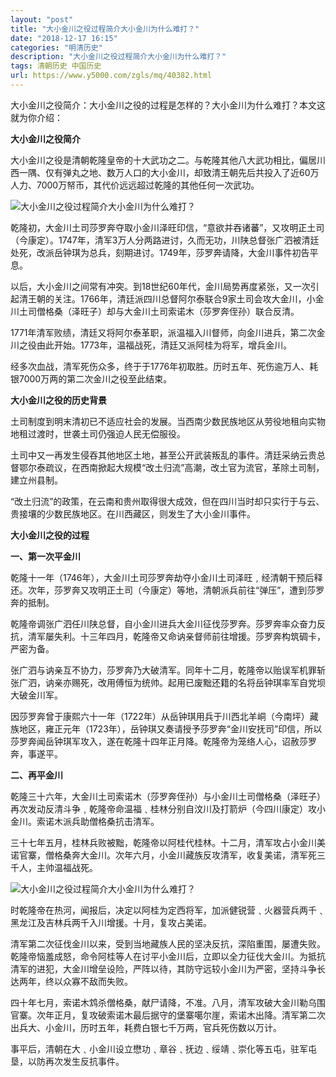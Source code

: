 ```yaml
---
layout: "post"
title: "大小金川之役过程简介大小金川为什么难打？"
date: "2018-12-17 16:15"
categories: "明清历史"
description: "大小金川之役过程简介大小金川为什么难打？"
tags: 清朝历史 中国历史
url: https://www.y5000.com/zgls/mq/40382.html
---
```






大小金川之役简介：大小金川之役的过程是怎样的？大小金川为什么难打？本文这就为你介绍：

 **大小金川之役简介**

大小金川之役是清朝乾隆皇帝的十大武功之二。与乾隆其他八大武功相比，偏居川西一隅、仅有弹丸之地、数万人口的大小金川，却致清王朝先后共投入了近60万人力、7000万帑币，其代价远远超过乾隆的其他任何一次武功。

![大小金川之役过程简介大小金川为什么难打？](https://img.y5000.com/uploads/allimg/190119/bfc0645f8fe22a328e6d2c7f2af7a118.jpg)

乾隆初，大金川土司莎罗奔夺取小金川泽旺印信，“意欲并吞诸蕃”，又攻明正土司（今康定）。1747年，清军3万人分两路进讨，久而无功，川陕总督张广泗被清廷处死，改派岳钟琪为总兵，刻期进讨。1749年，莎罗奔请降，大金川事件初告平息。

以后，大小金川之间常有冲突。到18世纪60年代，金川局势再度紧张，又一次引起清王朝的关注。1766年，清廷派四川总督阿尔泰联合9家土司会攻大金川，小金川土司僧格桑（泽旺子）却与大金川土司索诺木（莎罗奔侄孙）联合反清。

1771年清军败绩，清廷又将阿尔泰革职，派温福入川督师，向金川进兵，第二次金川之役由此开始。1773年，温福战死，清廷又派阿桂为将军，增兵金川。

经多次血战，清军死伤众多，终于于1776年初取胜。历时五年、死伤逾万人、耗银7000万两的第二次金川之役至此结束。

 **大小金川之役的历史背景**

土司制度到明末清初已不适应社会的发展。当西南少数民族地区从劳役地租向实物地租过渡时，世袭土司仍强迫人民无偿服役。

土司中又一再发生侵吞其他地区土地，甚至公开武装叛乱的事件。清廷采纳云贵总督鄂尔泰疏议，在西南掀起大规模“改土归流”高潮，改土官为流官，革除土司制，建立州县制。

“改土归流”的政策，在云南和贵州取得很大成效，但在四川当时却只实行于与云、贵接壤的少数民族地区。在川西藏区，则发生了大小金川事件。

 **大小金川之役的过程**

 **一、第一次平金川**

乾隆十一年（1746年），大金川土司莎罗奔劫夺小金川土司泽旺﹐经清朝干预后释还。次年，莎罗奔又攻明正土司（今康定）等地，清朝派兵前往“弹压”，遭到莎罗奔的抵制。

乾隆帝调张广泗任川陕总督，自小金川进兵大金川征伐莎罗奔。莎罗奔率众奋力反抗，清军屡失利。十三年四月，乾隆帝又命讷亲督师前往增援。莎罗奔构筑碉卡，严密为备。

张广泗与讷亲互不协力，莎罗奔乃大破清军。同年十二月，乾隆帝以贻误军机罪斩张广泗，讷亲亦赐死，改用傅恒为统帅。起用已废黜还籍的名将岳钟琪率军自党坝大破金川军。

因莎罗奔曾于康熙六十一年（1722年）从岳钟琪用兵于川西北羊峒（今南坪）藏族地区，雍正元年（1723年），岳钟琪又奏请授予莎罗奔“金川安抚司”印信，所以莎罗奔闻岳钟琪军攻入，遂在乾隆十四年正月降。乾隆帝为笼络人心，诏赦莎罗奔，事遂平。

 **二、再平金川**

乾隆三十六年，大金川土司索诺木（莎罗奔侄孙）与小金川土司僧格桑（泽旺子）再次发动反清斗争﹐乾隆帝命温福﹑桂林分别自汶川及打箭炉（今四川康定）攻小金川。索诺木派兵助僧格桑抗击清军。

三十七年五月，桂林兵败被黜，乾隆帝以阿桂代桂林。十二月，清军攻占小金川美诺官寨，僧格桑奔大金川。次年六月，小金川藏族反攻清军，收复美诺，清军死三千人，主帅温福战死。

![大小金川之役过程简介大小金川为什么难打？](https://img.y5000.com/uploads/allimg/190119/3e4195e17b22fd5fff4fb619eb382a55.jpg)

时乾隆帝在热河，闻报后，决定以阿桂为定西将军，加派健锐营﹑火器营兵两千﹑黑龙江及吉林兵两千入川增援。十月，复攻占美诺。

清军第二次征伐金川以来，受到当地藏族人民的坚决反抗，深陷重围，屡遭失败。乾隆帝恼羞成怒，命令阿桂等人在讨平小金川后，立即以全力征伐大金川。为抵抗清军的进犯，大金川增垒设险，严阵以待，其防守远较小金川为严密，坚持斗争长达两年，终以众寡不敌而失败。

四十年七月，索诺木鸩杀僧格桑，献尸请降，不准。八月，清军攻破大金川勒乌围官寨。次年正月，复攻破索诺木最后据守的堡寨噶尔崖，索诺木出降。清军第二次出兵大、小金川，历时五年，耗费白银七千万两，官兵死伤数以万计。

事平后，清朝在大﹑小金川设立懋功﹑章谷﹑抚边﹑绥靖﹑崇化等五屯，驻军屯垦，以防再次发生反抗事件。

